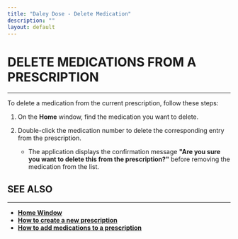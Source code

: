 ```yaml
---
title: "Daley Dose - Delete Medication"
description: ""
layout: default
---
```


# **DELETE MEDICATIONS FROM A PRESCRIPTION**  
---

To delete a medication from the current prescription, follow these steps:

1. On the **Home** window, find the medication you want to delete.

2. Double-click the medication number to delete the corresponding entry from the prescription.  
   - The application displays the confirmation message **"Are you sure you want to delete this from the prescription?"** before removing the medication from the list.

## **SEE ALSO**
---
- [**Home Window**](/daleydose/window-home)  
- [**How to create a new prescription**](/daleydose/prescription-create-new)  
- [**How to add medications to a prescription**](/daleydose/prescription-add-meds)  
